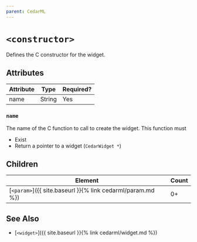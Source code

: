 ```yaml
---
parent: CedarML
---
```

# `<constructor>`
Defines the C constructor for the widget.

## Attributes

| Attribute | Type    | Required? |
|-----------|---------|-----------|
| name      | String  | Yes       |

### `name`
The name of the C function to call to create the widget. This function must
 - Exist
 - Return a pointer to a widget (`CedarWidget *`)

## Children

| Element                                                    | Count |
|------------------------------------------------------------|-------|
| [`<param>`]({{ site.baseurl }}{% link cedarml/param.md %}) | 0+    |

## See Also
- [`<widget>`]({{ site.baseurl }}{% link cedarml/widget.md %})
